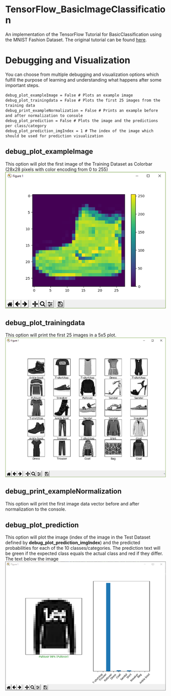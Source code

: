 # TensorFlow_BasicImageClassification
An implementation of the TensorFlow Tutorial for BasicClassification using the MNIST Fashion Dataset.
The original tutorial can be found [here](https://www.tensorflow.org/tutorials/keras/basic_classification).

# Debugging and Visualization
You can choose from multiple debugging and visualization options which fulfill the purpose of learning and understanding what happens after some important steps.
```
debug_plot_exampleImage = False # Plots an example image
debug_plot_trainingdata = False # Plots the first 25 images from the training data
debug_print_exampleNormalization = False # Prints an example before and after normalization to console
debug_plot_prediction = False # Plots the image and the predictions per class/category
debug_plot_prediction_imgIndex = 1 # The index of the image which should be used for prediction visualization
```

## debug_plot_exampleImage
This option will plot the first image of the Training Dataset as Colorbar (28x28 pixels with color encoding from 0 to 255)
![debug_plot_exampleImage](/images/debug_plot_exampleImage.png)

## debug_plot_trainingdata
This option will print the first 25 images in a 5x5 plot.
![debug_plot_trainingdata](/images/debug_plot_trainingdata.png)

## debug_print_exampleNormalization
This option will print the first image data vector before and after normalization to the console.

## debug_plot_prediction
This option will plot the image (index of the image in the Test Dataset defined by **debug_plot_prediction_imgIndex**) and the predicted probabilities for each of the 10 classes/categories.
The prediction text will be green if the expected class equals the actual class and red if they differ.
The text below the image 
![debug_plot_prediction](/images/debug_plot_prediction.png)
